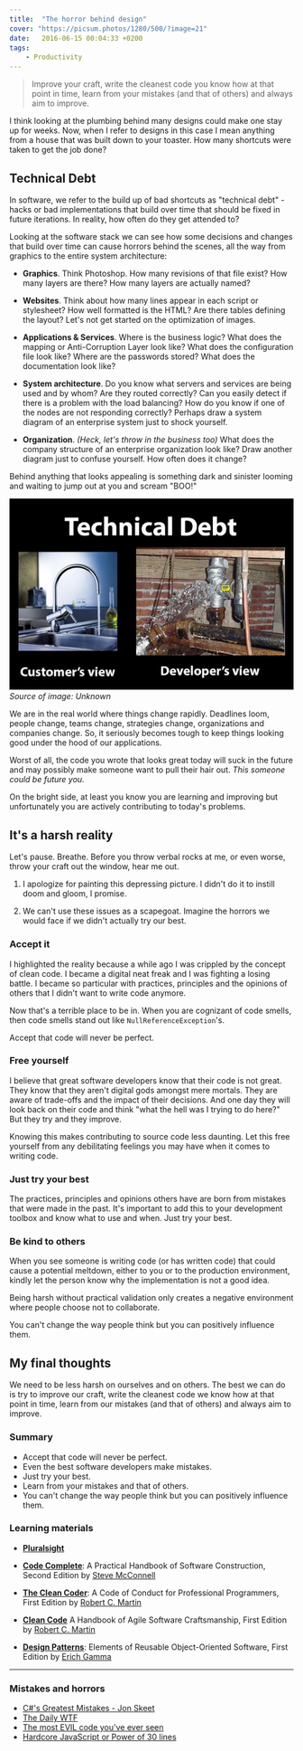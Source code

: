 ```yaml
---
title:  "The horror behind design"
cover: "https://picsum.photos/1280/500/?image=21"
date:   2016-06-15 00:04:33 +0200
tags:
    - Productivity
---
```


> Improve your craft, write the cleanest code you know how at that point in time,
> learn from your mistakes (and that of others) and always aim to improve.

I think looking at the plumbing behind many designs could make one stay up for
weeks. Now, when I refer to designs in this case I mean anything from a house
that was built down to your toaster. How many shortcuts were taken to get
the job done?

## Technical Debt

In software, we refer to the build up of bad shortcuts as "technical debt" -
hacks or bad implementations that build over time that should be fixed in
future iterations. In reality, how often do they get attended to?

Looking at the software stack we can see how some decisions and changes that
build over time can cause horrors behind the scenes, all the way from graphics to the
entire system architecture:

-   **Graphics**. Think Photoshop. How many revisions of that file exist? How many
    layers are there? How many layers are actually named?

-   **Websites**. Think about how many lines appear in each script or stylesheet?
    How well formatted is the HTML? Are there tables defining the layout?
    Let's not get started on the optimization of images.

-   **Applications & Services**. Where is the business logic? What does the mapping
    or Anti-Corruption Layer look like? What does the configuration file look
    like? Where are the passwords stored? What does the documentation look like?

-   **System architecture**. Do you know what servers and services are being used
    and by whom? Are they routed correctly? Can you easily detect if there is a
    problem with the load balancing? How do you know if one of the nodes are not
    responding correctly? Perhaps draw a system diagram of an enterprise system
    just to shock yourself.

-   **Organization**. _(Heck, let's throw in the business too)_ What does the
    company structure of an enterprise organization look like? Draw another
    diagram just to confuse yourself. How often does it change?

Behind anything that looks appealing is something dark and sinister looming and
waiting to jump out at you and scream "BOO!"

![Analogy](./technical-debt.jpg "There's a big difference between what the customer sees and what the developer sees")
_Source of image: Unknown_

We are in the real world where things change rapidly. Deadlines loom,
people change, teams change, strategies change, organizations
and companies change. So, it seriously becomes tough to keep things looking
good under the hood of our applications.

Worst of all, the code you wrote that looks great today will suck in the
future and may possibly make someone want to pull their hair out. _This someone
could be future you._

On the bright side, at least you know you are learning and improving but
unfortunately you are actively contributing to today's problems.

## It's a harsh reality

Let's pause. Breathe. Before you throw verbal rocks at me, or even worse, throw
your craft out the window, hear me out.

1.  I apologize for painting this depressing picture. I didn't do it
    to instill doom and gloom, I promise.

2.  We can't use these issues as a scapegoat. Imagine the horrors we would face if
    we didn't actually try our best.

### Accept it

I highlighted the reality because a while ago I was crippled by the concept of
clean code. I became a digital neat freak and I was fighting a losing battle.
I became so particular with practices, principles and the opinions of others
that I didn't want to write code anymore.

Now that's a terrible place to be in. When you are cognizant of code smells,
then code smells stand out like `NullReferenceException`'s.

Accept that code will never be perfect.

### Free yourself

I believe that great software developers know that their code is not great.
They know that they aren't digital gods amongst mere mortals. They are aware
of trade-offs and the impact of their decisions. And one day they will look
back on their code and think "what the hell was I trying to do here?"
But they try and they improve.

Knowing this makes contributing to source code less daunting. Let this free
yourself from any debilitating feelings you may have when it comes to writing
code.

### Just try your best

The practices, principles and opinions others have are born from mistakes that
were made in the past. It's important to add this to your development toolbox
and know what to use and when. Just try your best.

### Be kind to others

When you see someone is writing code (or has written code) that could cause a potential meltdown,
either to you or to the production environment, kindly let the person know
why the implementation is not a good idea.

Being harsh without practical validation only creates a negative environment
where people choose not to collaborate.

You can't change the way people think but you can positively influence them.

## My final thoughts

We need to be less harsh on ourselves and on others. The best we can do is try
to improve our craft, write the cleanest code we know how at that point in time,
learn from our mistakes (and that of others) and always aim to improve.

### Summary

-   Accept that code will never be perfect.
-   Even the best software developers make mistakes.
-   Just try your best.
-   Learn from your mistakes and that of others.
-   You can't change the way people think but you can positively influence them.

### Learning materials

-   [**Pluralsight**](https://www.pluralsight.com/)

-   [**Code Complete**](https://www.amazon.com/Code-Complete-Practical-Handbook-Construction/dp/0735619670/):
    A Practical Handbook of Software Construction, Second Edition by
    [Steve McConnell](http://www.amazon.com/Steve-McConnell/e/B000APETRK/)

-   [**The Clean Coder**](https://www.amazon.com/Clean-Coder-Conduct-Professional-Programmers/dp/0137081073/):
    A Code of Conduct for Professional Programmers, First Edition by
    [Robert C. Martin](http://www.amazon.com/Robert-C.-Martin/e/B000APG87E/)

-   [**Clean Code**](https://www.amazon.com/Clean-Code-Handbook-Software-Craftsmanship/dp/0132350882/)
    A Handbook of Agile Software Craftsmanship, First Edition by
    [Robert C. Martin](http://www.amazon.com/Robert-C.-Martin/e/B000APG87E/)

-   [**Design Patterns**](https://www.amazon.com/Design-Patterns-Elements-Reusable-Object-Oriented/dp/0201633612):
    Elements of Reusable Object-Oriented Software, First Edition by
    [Erich Gamma](http://www.amazon.com/Erich-Gamma/e/B000AQ3QWI/)

* * *

### Mistakes and horrors

-   [C#'s Greatest Mistakes - Jon Skeet](https://vimeo.com/17151234)
-   [The Daily WTF](http://thedailywtf.com/)
-   [The most EVIL code you've ever seen](http://stackoverflow.com/questions/434414/what-is-the-most-evil-code-you-have-ever-seen-in-a-production-enterprise-environ)
-   [Hardcore JavaScript or Power of 30 lines](http://ipestov.com/hardcore-javascript-or-power-of-30-lines/)
